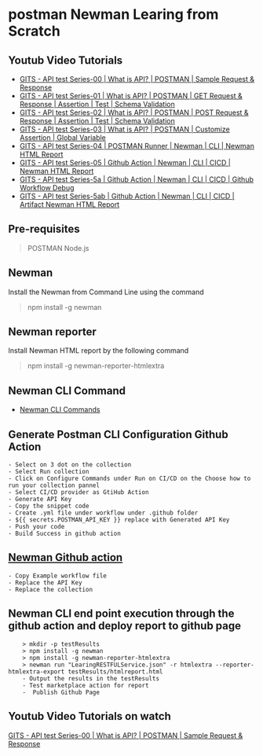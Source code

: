 # postman Newman Learing from Scratch 

## Youtub Video Tutorials 
- [GITS - API test Series-00 | What is API? | POSTMAN | Sample Request & Response](https://youtu.be/qniB-uDonDk)
- [GITS - API test Series-01 | What is API? | POSTMAN | GET Request & Response | Assertion | Test | Schema Validation](https://youtu.be/tHoiBne7SIE)
- [GITS - API test Series-02 | What is API? | POSTMAN | POST Request & Response | Assertion | Test | Schema Validation](https://youtu.be/yOnJhjyqY34)
- [GITS - API test Series-03 | What is API? | POSTMAN | Customize Assertion | Global Variable](https://youtu.be/biOUwIcEFPA)
- [GITS - API test Series-04 | POSTMAN Runner | Newman | CLI | Newman HTML Report](https://youtu.be/5W8Eu01gW_M)
- [GITS - API test Series-05 | Github Action | Newman | CLI | CICD | Newman HTML Report](https://youtu.be/oA2ZMAEeGV0)
- [GITS - API test Series-5a | Github Action | Newman | CLI | CICD | Github Workflow Debug](https://youtu.be/uzHgAJQsYd8)
- [GITS - API test Series-5ab | Github Action | Newman | CLI | CICD | Artifact Newman HTML Report ](https://youtu.be/hFMgJDD0x9g)

## Pre-requisites
> POSTMAN
> Node.js 

## Newman
Install the Newman from Command Line using the command 
> npm install -g newman

## Newman reporter
Install Newman HTML report by the following command
> npm install -g newman-reporter-htmlextra

## Newman CLI Command
-  [Newman CLI Commands](https://learning.postman.com/docs/collections/using-newman-cli/newman-options/)

## Generate Postman CLI Configuration Github Action
    - Select on 3 dot on the collection
    - Select Run collection 
    - Click on Configure Commands under Run on CI/CD on the Choose how to run your collection pannel 
    - Select CI/CD provider as GtiHub Action 
    - Generate API Key
    - Copy the snippet code 
    - Create .yml file under workflow under .github folder 
    - ${{ secrets.POSTMAN_API_KEY }} replace with Generated API Key 
    - Push your code 
    - Build Success in github action 

## [Newman Github action](https://github.com/marketplace/actions/newman-action)
    - Copy Example workflow file
    - Replace the API Key 
    - Replace the collection 

## Newman CLI end point execution through the github action and deploy report to github page
```
    > mkdir -p testResults
    > npm install -g newman
    > npm install -g newman-reporter-htmlextra
    > newman run "LearingRESTFULService.json" -r htmlextra --reporter-htmlextra-export testResults/htmlreport.html
    - Output the results in the testResults
    - Test marketplace action for report 
    -  Publish Github Page
```
## Youtub Video Tutorials on watch
[GITS - API test Series-00 | What is API? | POSTMAN | Sample Request & Response](https://youtu.be/qniB-uDonDk)
